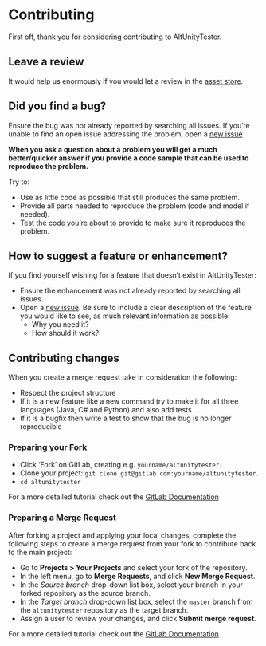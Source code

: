 # Contributing

First off, thank you for considering contributing to AltUnityTester.


## Leave a review

It would help us enormously if you would let a review in the [asset store](https://assetstore.unity.com/packages/tools/utilities/altunity-tester-ui-test-automation-112101).


## Did you find a bug?

Ensure the bug was not already reported by searching all issues.
If you’re unable to find an open issue addressing the problem, open a [new issue](https://gitlab.com/altom/altunity/altunitytester/issues/new?issuable_template=BugTemplate)

**When you ask a question about a problem you will get a much better/quicker answer if you provide a code sample that can be used to reproduce the problem.**

Try to:

* Use as little code as possible that still produces the same problem.
* Provide all parts needed to reproduce the problem (code and model if needed).
* Test the code you’re about to provide to make sure it reproduces the problem.


## How to suggest a feature or enhancement?

If you find yourself wishing for a feature that doesn’t exist in AltUnityTester:

* Ensure the enhancement was not already reported by searching all issues.
* Open a [new issue](https://gitlab.com/altom/altunity/altunitytester/issues/new?issuable_template=NewFeatureTemplate). Be sure to include a clear description of the feature you would like to see, as much relevant information as possible:
  * Why you need it?
  * How should it work?


## Contributing changes

When you create a merge request take in consideration the following:

* Respect the project structure
* If it is a new feature like a new command try to make it for all three languages (Java, C# and Python) and also add tests
* If it is a bugfix then write a test to show that the bug is no longer reproducible


### Preparing your Fork

* Click ‘Fork’ on GitLab, creating e.g. `yourname/altunitytester`.
* Clone your project: `git clone git@gitlab.com:yourname/altunitytester`.
* `cd altunitytester`

For a more detailed tutorial check out the [GitLab Documentation](https://docs.gitlab.com/ee/user/project/repository/forking_workflow.html#creating-a-fork)


### Preparing a Merge Request

After forking a project and applying your local changes, complete the following steps to create a merge request from your fork to contribute back to the main project:

* Go to **Projects > Your Projects** and select your fork of the repository.
* In the left menu, go to **Merge Requests**, and click **New Merge Request**.
* In the *Source branch* drop-down list box, select your branch in your forked repository as the source branch.
* In the *Target branch* drop-down list box, select the `master` branch from the `altunitytester` repository as the target branch.
* Assign a user to review your changes, and click **Submit merge request**.

For a more detailed tutorial check out the [GitLab Documentation](https://docs.gitlab.com/ee/user/project/merge_requests/creating_merge_requests.html#new-merge-request-from-a-fork).
